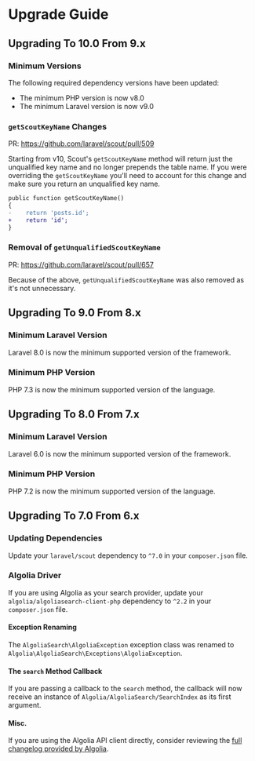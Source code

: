# Upgrade Guide

## Upgrading To 10.0 From 9.x

### Minimum Versions

The following required dependency versions have been updated:

- The minimum PHP version is now v8.0
- The minimum Laravel version is now v9.0

### `getScoutKeyName` Changes

PR: https://github.com/laravel/scout/pull/509

Starting from v10, Scout's `getScoutKeyName` method will return just the unqualified key name and no longer prepends the table name. If you were overriding the `getScoutKeyName` you'll need to account for this change and make sure you return an unqualified key name.

```diff
public function getScoutKeyName()
{
-    return 'posts.id';
+    return 'id';
}
```

### Removal of `getUnqualifiedScoutKeyName`

PR: https://github.com/laravel/scout/pull/657

Because of the above, `getUnqualifiedScoutKeyName` was also removed as it's not unnecessary. 

## Upgrading To 9.0 From 8.x

### Minimum Laravel Version

Laravel 8.0 is now the minimum supported version of the framework.

### Minimum PHP Version

PHP 7.3 is now the minimum supported version of the language.

## Upgrading To 8.0 From 7.x

### Minimum Laravel Version

Laravel 6.0 is now the minimum supported version of the framework.

### Minimum PHP Version

PHP 7.2 is now the minimum supported version of the language.

## Upgrading To 7.0 From 6.x

### Updating Dependencies

Update your `laravel/scout` dependency to `^7.0` in your `composer.json` file.

### Algolia Driver

If you are using Algolia as your search provider, update your `algolia/algoliasearch-client-php` dependency to `^2.2` in your `composer.json` file.

#### Exception Renaming

The `AlgoliaSearch\AlgoliaException` exception class was renamed to `Algolia\AlgoliaSearch\Exceptions\AlgoliaException`.

#### The `search` Method Callback

If you are passing a callback to the `search` method, the callback will now receive an instance of `Algolia/AlgoliaSearch/SearchIndex` as its first argument.

#### Misc.

If you are using the Algolia API client directly, consider reviewing the [full changelog provided by Algolia](https://github.com/algolia/algoliasearch-client-php/blob/master/docs/UPGRADE-from-v1-to-v2.md).
